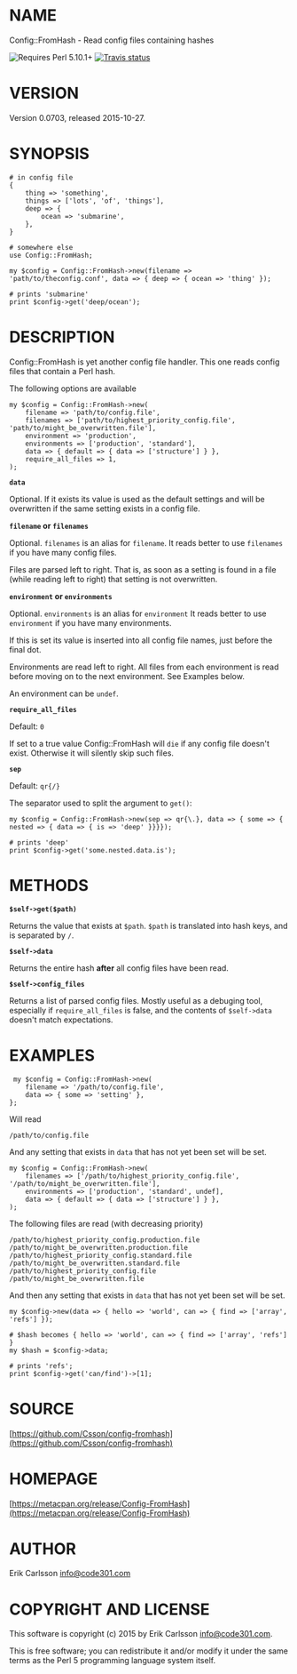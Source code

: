 # NAME

Config::FromHash - Read config files containing hashes

![Requires Perl 5.10.1+](https://img.shields.io/badge/perl-5.10.1+-brightgreen.svg) [![Travis status](https://api.travis-ci.org/Csson/config-fromhash.svg?branch=master)](https://travis-ci.org/Csson/config-fromhash)

# VERSION

Version 0.0703, released 2015-10-27.

# SYNOPSIS

    # in config file
    {
        thing => 'something',
        things => ['lots', 'of', 'things'],
        deep => {
            ocean => 'submarine',
        },
    }

    # somewhere else
    use Config::FromHash;

    my $config = Config::FromHash->new(filename => 'path/to/theconfig.conf', data => { deep => { ocean => 'thing' });

    # prints 'submarine'
    print $config->get('deep/ocean');

# DESCRIPTION

Config::FromHash is yet another config file handler. This one reads config files that contain a Perl hash.

The following options are available

    my $config = Config::FromHash->new(
        filename => 'path/to/config.file',
        filenames => ['path/to/highest_priority_config.file', 'path/to/might_be_overwritten.file'],
        environment => 'production',
        environments => ['production', 'standard'],
        data => { default => { data => ['structure'] } },
        require_all_files => 1,
    );

**`data`**

Optional. If it exists its value is used as the default settings and will be overwritten if the same setting exists in a config file.

**`filename` or `filenames`**

Optional. `filenames` is an alias for `filename`. It reads better to use `filenames` if you have many config files.

Files are parsed left to right. That is, as soon as a setting is found in a file (while reading left to right) that setting
is not overwritten.

**`environment` or `environments`**

Optional. `environments` is an alias for `environment` It reads better to use `environment` if you have many environments.

If this is set its value is inserted into all config file names, just before the final dot.

Environments are read left to right. All files from each environment is read before moving on to the next environment. See Examples below.

An environment can be `undef`.

**`require_all_files`**

Default: `0`

If set to a true value Config::FromHash will `die` if any config file doesn't exist. Otherwise it will silently skip such files.

**`sep`**

Default: `qr{/}`

The separator used to split the argument to `get()`:

    my $config = Config::FromHash->new(sep => qr{\.}, data => { some => { nested => { data => { is => 'deep' }}}});

    # prints 'deep'
    print $config->get('some.nested.data.is');

# METHODS

**`$self->get($path)`**

Returns the value that exists at `$path`. `$path` is translated into hash keys, and is separated by `/`.

**`$self->data`**

Returns the entire hash **after** all config files have been read.

**`$self->config_files`**

Returns a list of parsed config files. Mostly useful as a debuging tool, especially if `require_all_files` is false, and the contents of `$self->data` doesn't match expectations.

# EXAMPLES

     my $config = Config::FromHash->new(
        filename => '/path/to/config.file',
        data => { some => 'setting' },
    };

Will read

    /path/to/config.file

And any setting that exists in `data` that has not yet been set will be set.

    my $config = Config::FromHash->new(
        filenames => ['/path/to/highest_priority_config.file', '/path/to/might_be_overwritten.file'],
        environments => ['production', 'standard', undef],
        data => { default => { data => ['structure'] } },
    );

The following files are read (with decreasing priority)

    /path/to/highest_priority_config.production.file
    /path/to/might_be_overwritten.production.file
    /path/to/highest_priority_config.standard.file
    /path/to/might_be_overwritten.standard.file
    /path/to/highest_priority_config.file
    /path/to/might_be_overwritten.file

And then any setting that exists in `data` that has not yet been set will be set.

    my $config->new(data => { hello => 'world', can => { find => ['array', 'refs'] });

    # $hash becomes { hello => 'world', can => { find => ['array', 'refs'] }
    my $hash = $config->data;

    # prints 'refs';
    print $config->get('can/find')->[1];

# SOURCE

[https://github.com/Csson/config-fromhash](https://github.com/Csson/config-fromhash)

# HOMEPAGE

[https://metacpan.org/release/Config-FromHash](https://metacpan.org/release/Config-FromHash)

# AUTHOR

Erik Carlsson <info@code301.com>

# COPYRIGHT AND LICENSE

This software is copyright (c) 2015 by Erik Carlsson <info@code301.com>.

This is free software; you can redistribute it and/or modify it under
the same terms as the Perl 5 programming language system itself.
